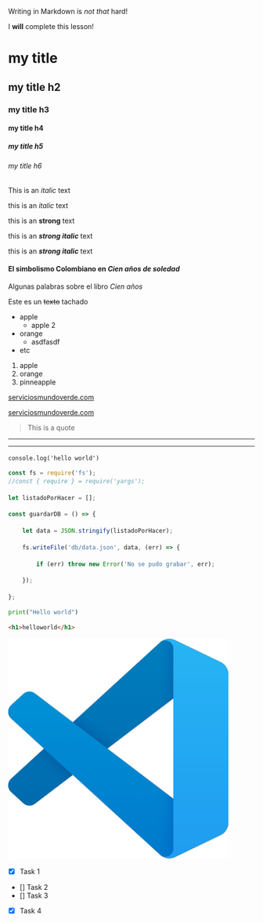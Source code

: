
Writing in Markdown is _not that_ hard!

I **will** complete this lesson!

<!-- HEADINGS -->

# my title

## my title h2

### my title h3

#### my title h4

##### my title h5

###### my title h6

<!-- italic -->

This is an _italic_ text

this is an *italic* text

<!-- strong -->

this is an **strong** text

this is an ***strong italic*** text

<!-- italica y strong -->

this is an **_strong italic_** text

#### El simbolismo Colombiano en _Cien años de soledad_
Algunas palabras sobre el libro _Cien años_

<!-- strikethrough -->

Este es un ~~texto~~ tachado

<!-- UL -->

* apple
    * apple 2
* orange
    * asdfasdf
* etc

1. apple
2. orange
3. pinneapple

[serviciosmundoverde.com](http://www.serviciosmundoverde.com/)

[serviciosmundoverde.com](http://www.serviciosmundoverde.com/ "LO QUE DESEEN ESCRIBIR carajitos")

>This is a quote

---
___

` console.log('hello world') `

``` javascript
const fs = require('fs');
//const { require } = require('yargs');

let listadoPorHacer = [];

const guardarDB = () => {

    let data = JSON.stringify(listadoPorHacer);

    fs.writeFile('db/data.json', data, (err) => {

        if (err) throw new Error('No se pudo grabar', err);

    });

};

```

``` python
print("Hello world")
```

``` html
<h1>helloworld</h1>
```
![Visual studio code logo](vscode-450x450.png "vsc LOGO")


<!-- GITHUB MARKDOWN -->
* [x] Task 1
* [] Task 2
* [] Task 3
* [x] Task 4








